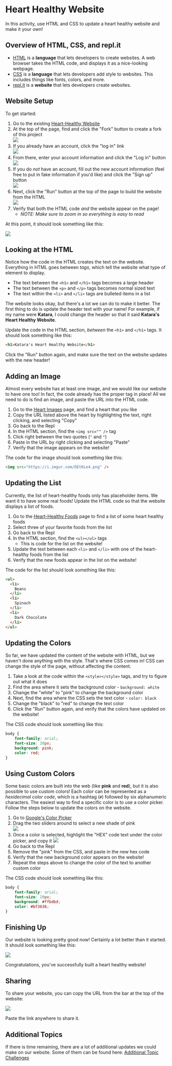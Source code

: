 # Heart Healthy Website
In this activity, use HTML and CSS to update a heart healthy website and make it your own!

## Overview of HTML, CSS, and repl.it
- [HTML](https://developer.mozilla.org/en-US/docs/Web/HTML) is a **language** that lets developers to create websites. A web browser takes the HTML code, and displays it as a nice-looking webpage.
- [CSS](https://developer.mozilla.org/en-US/docs/Glossary/CSS) is a **language** that lets developers add style to websites. This includes things like fonts, colors, and more.
- [repl.it](https://repl.it) is a **website** that lets developers create websites.

## Website Setup
To get started:

1. Go to the existing [Heart-Healthy Website](https://repl.it/@JosephMaxwell/HeartHealthy#index.html)
1. At the top of the page, find and click the "Fork" button to create a fork of this project  
    ![](https://i.imgur.com/IfErZpJ.png)
1. If you already have an account, click the "log in" link  
    ![](https://i.imgur.com/oJ85Q3L.png)
1. From there, enter your account information and click the "Log in" button  
    ![](https://i.imgur.com/z8bjCsB.png)
1. If you do _not_ have an account, fill out the new account information (feel free to put in fake information if you'd like) and click the "Sign up" button  
    ![](https://i.imgur.com/1sFGHu9.png)
1. Next, click the "Run" button at the top of the page to build the website from the HTML  
    ![](https://i.imgur.com/5KMRAQO.png)
1. Verify that both the HTML code _and_ the website appear on the page!
    - _NOTE: Make sure to zoom in so everything is easy to read_

At this point, it should look something like this:

![](https://i.imgur.com/aM7Q9Rw.png)

## Looking at the HTML
Notice how the code in the HTML creates the text on the website. Everything in HTML goes between _tags_, which tell the website what type of element to display.

- The text between the `<h1>` and `</h1>` tags becomes a large header
- The text between the `<p>` and `</p>` tags becomes normal sized text
- The text within the `<li>` and `</li>` tags are bulleted items in a list

The website looks okay, but there's a lot we can do to make it better. The first thing to do is update the header text with your name! For example, if my name were **Katara**, I could change the header so that it said **Katara's Heart Healthy Website**.

Update the code in the HTML section, _between_ the `<h1>` and `</h1>` tags. It should look something like this:

```html
<h1>Katara's Heart Healthy Website</h1>
```

Click the "Run" button again, and make sure the text on the website updates with the new header!

## Adding an Image
Almost every website has at least one image, and we would like our website to have one too! In fact, the code already has the proper tag in place! All we need to do is find an image, and paste the URL into the HTML code.

1. Go to the [Heart Images](HeartImages.md) page, and find a heart that you like
1. Copy the URL listed above the heart by highlighting the text, right clicking, and selecting "Copy"
1. Go back to the Repl
1. In the HTML section, find the `<img src="" />` tag
1. Click right between the two quotes (`"` and `"`)
1. Paste in the URL by right clicking and selecting "Paste"
1. Verify that the image appears on the website!

The code for the image should look something like this:

```html
<img src="https://i.imgur.com/OEtKLe4.png" />
```

## Updating the List
Currently, the list of heart-healthy foods only has placeholder items. We want it to have some real foods! Update the HTML code so that the website displays a list of foods.

1. Go to the [Heart-Healthy Foods](HeartHealthyFoods.md) page to find a list of some heart healthy foods
1. Select three of your favorite foods from the list
1. Go back to the Repl
1. In the HTML section, find the `<ul></ul>` tags
    - This is code for the list on the website!
1. Update the text between each `<li>` and `</li>` with one of the heart-healthy foods from the list
1. Verify that the new foods appear in the list on the website!

The code for the list should look something like this:

```html
<ul>
  <li>
    Beans
  </li>
  <li>
    Spinach
  </li>
  <li>
    Dark Chocolate
  </li>
</ul>
```

## Updating the Colors
So far, we have updated the content of the website with HTML, but we haven't done anything with the style. That's where CSS comes in! CSS can change the style of the page, without affecting the content.

1. Take a look at the code within the `<style></style>` tags, and try to figure out what it does
1. Find the area where it sets the background color - `background: white`
1. Change the "white" to "pink" to change the background color
1. Next, find the area where the CSS sets the text color - `color: black`
1. Change the "black" to "red" to change the text color
1. Click the "Run" button again, and verify that the colors have updated on the website!

The CSS code should look something like this:

```css
body {
    font-family: arial;
    font-size: 20px;
    background: pink;
    color: red;
}
```

## Using Custom Colors
Some basic colors are built into the web (like **pink** and **red**), but it is also possible to use custom colors! Each color can be represented as a _hexidecimal color code_, which is a hashtag (`#`) followed by six alphanumeric characters. The easiest way to find a specific color is to use a color picker. Follow the steps below to update the colors on the website.

1. Go to [Google's Color Picker](https://www.google.com/search?q=color+picker)
1. Drag the two sliders around to select a new shade of pink  
    ![](https://i.imgur.com/Q6lxVvu.png)
1. Once a color is selected, highlight the "HEX" code text under the color picker, and copy it
    ![](https://i.imgur.com/ZnYw6fa.png)
1. Go back to the Repl
1. Remove the "pink" from the CSS, and paste in the new hex code
1. Verify that the new background color appears on the website!
1. Repeat the steps above to change the color of the text to another custom color

The CSS code should look something like this:

```css
body {
    font-family: arial;
    font-size: 20px;
    background: #ffbdbd;
    color: #bf3636;
}
```

## Finishing Up
Our website is looking pretty good now! Certainly a lot better than it started. It should look something like this:

![](https://i.imgur.com/5uzBh7h.png)

Congratulations, you've successfully built a heart healthy website!

## Sharing
To share your website, you can copy the URL from the bar at the top of the website:

![](https://i.imgur.com/mShir0v.png)

Paste the link anywhere to share it.

## Additional Topics
If there is time remaining, there are a lot of additional updates we could make on our website. Some of them can be found here: [Additional Topic Challenges](../HtmlCssJsContinued/AdditionalTopicChallenges.md)